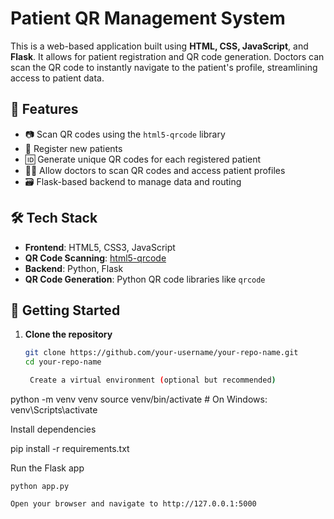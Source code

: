 

# Patient QR Management System

This is a web-based application built using **HTML, CSS, JavaScript**, and **Flask**. It allows for patient registration and QR code generation. Doctors can scan the QR code to instantly navigate to the patient's profile, streamlining access to patient data.

## 🔧 Features

- 📷 Scan QR codes using the `html5-qrcode` library
- 📝 Register new patients
- 🆔 Generate unique QR codes for each registered patient
- 👨‍⚕️ Allow doctors to scan QR codes and access patient profiles
- 🗃️ Flask-based backend to manage data and routing


## 🛠️ Tech Stack

- **Frontend**: HTML5, CSS3, JavaScript
- **QR Code Scanning**: [html5-qrcode](https://github.com/mebjas/html5-qrcode)
- **Backend**: Python, Flask
- **QR Code Generation**: Python QR code libraries like `qrcode`

## 🚀 Getting Started

1. **Clone the repository**
   ```bash
   git clone https://github.com/your-username/your-repo-name.git
   cd your-repo-name

    Create a virtual environment (optional but recommended)

python -m venv venv
source venv/bin/activate  # On Windows: venv\Scripts\activate

Install dependencies

pip install -r requirements.txt

Run the Flask app

    python app.py

    Open your browser and navigate to http://127.0.0.1:5000






